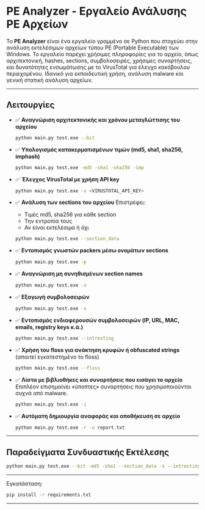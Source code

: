 # PE Analyzer - Εργαλείο Ανάλυσης PE Αρχείων

Το **PE Analyzer** είναι ένα εργαλείο γραμμένο σε Python που στοχεύει στην ανάλυση εκτελέσιμων αρχείων τύπου PE (Portable Executable) των Windows. Το εργαλείο παρέχει χρήσιμες πληροφορίες για το αρχείο, όπως αρχιτεκτονική, hashes, sections, συμβολοσειρές, χρήσιμες συναρτήσεις, και δυνατότητες ενσωμάτωσης με το VirusTotal για έλεγχο κακόβουλου περιεχομένου. Ιδανικό για εκπαιδευτική χρήση, ανάλυση malware και γενική στατική ανάλυση αρχείων.

---

## Λειτουργίες

- ✅ **Αναγνώριση αρχιτεκτονικής και χρόνου μεταγλώττισης του αρχείου**
  ```bash
  python main.py test.exe --bit
  ```

- ✅ **Υπολογισμός κατακερματισμένων τιμών (md5, sha1, sha256, imphash)**
  ```bash
  python main.py test.exe -md5 -sha1 -sha256 -imp
  ```

- ✅ **Έλεγχος VirusTotal με χρήση API key**
  ```bash
  python main.py test.exe -v <VIRUSTOTAL_API_KEY>
  ```

- ✅ **Ανάλυση των sections του αρχείου**
  Επιστρέφει:
    - Τιμές md5, sha256 για κάθε section
    - Την εντροπία τους
    - Αν είναι εκτελέσιμα ή όχι
  ```bash
  python main.py test.exe --section_data
  ```

- ✅ **Εντοπισμός γνωστών packers μέσω ονομάτων sections**
  ```bash
  python main.py test.exe -p
  ```

- ✅ **Αναγνώριση μη συνηθισμένων section names**
  ```bash
  python main.py test.exe -u
  ```

- ✅ **Εξαγωγή συμβολοσειρών**
  ```bash
  python main.py test.exe -s
  ```

- ✅ **Εντοπισμός ενδιαφερουσών συμβολοσειρών (IP, URL, MAC, emails, registry keys κ.ά.)**
  ```bash
  python main.py test.exe --intresting
  ```

- ✅ **Χρήση του floss για ανάκτηση κρυφών ή obfuscated strings**
  (απαιτεί εγκατεστημένο το floss)
  ```bash
  python main.py test.exe --floss
  ```

- ✅ **Λίστα με βιβλιοθήκες και συναρτήσεις που εισάγει το αρχείο**
  Επιπλέον επισημαίνει «ύποπτες» συναρτήσεις που χρησιμοποιούνται συχνά από malware.
  ```bash
  python main.py test.exe -i
  ```

- ✅ **Αυτόματη δημιουργία αναφοράς και αποθήκευση σε αρχείο**
  ```bash
  python main.py test.exe -r -o report.txt
  ```

---

## Παραδείγματα Συνδυαστικής Εκτέλεσης

```bash
python main.py test.exe --bit -md5 -sha1 --section_data -s --intresting -r -o final_report.txt
```

---


Εγκατάσταση:

```bash
pip install -r requirements.txt
```

---

